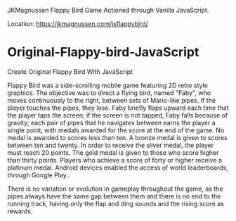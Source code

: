 JKMagnussen
Flappy Bird Game
Actioned through Vanilla JavaScript.

Location: https://jkmagnussen.com/jsflappybird/

# Original-Flappy-bird-JavaScript

Create Original Flappy Bird With JavaScript

Flappy Bird was a side-scrolling mobile game featuring 2D retro style graphics. The objective was to direct a flying bird, named "Faby", who moves continuously to the right, between sets of Mario-like pipes. If the player touches the pipes, they lose. Faby briefly flaps upward each time that the player taps the screen; if the screen is not tapped, Faby falls because of gravity; each pair of pipes that he navigates between earns the player a single point, with medals awarded for the score at the end of the game. No medal is awarded to scores less than ten. A bronze medal is given to scores between ten and twenty. In order to receive the silver medal, the player must reach 20 points. The gold medal is given to those who score higher than thirty points. Players who achieve a score of forty or higher receive a platinum medal. Android devices enabled the access of world leaderboards, through Google Play..

There is no variation or evolution in gameplay throughout the game, as the pipes always have the same gap between them and there is no end to the running track, having only the flap and ding sounds and the rising score as rewards.
